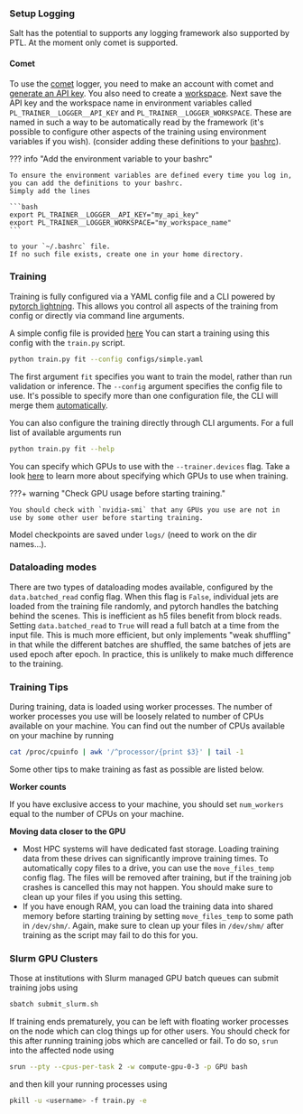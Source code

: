 

### Setup Logging

Salt has the potential to supports any logging framework also supported by PTL.
At the moment only comet is supported.

#### Comet

To use the [comet](https://www.comet.ml/) logger, you need to make an account with comet and [generate an API key](https://www.comet.ml/docs/quick-start/#getting-your-comet-api-key).
You also need to create a [workspace](https://www.comet.ml/docs/user-interface/#workspaces).
Next save the API key and the workspace name in environment variables called `PL_TRAINER__LOGGER__API_KEY` and `PL_TRAINER__LOGGER_WORKSPACE`.
These are named in such a way to be automatically read by the framework (it's possible to configure other aspects of the training using environment variables if you wish).
 (consider adding these definitions to your [bashrc](https://www.journaldev.com/41479/bashrc-file-in-linux)).

??? info "Add the environment variable to your bashrc"

    To ensure the environment variables are defined every time you log in,
    you can add the definitions to your bashrc.
    Simply add the lines

    ```bash
    export PL_TRAINER__LOGGER__API_KEY="my_api_key"
    export PL_TRAINER__LOGGER_WORKSPACE="my_workspace_name"
    ```

    to your `~/.bashrc` file.
    If no such file exists, create one in your home directory.



### Training

Training is fully configured via a YAML config file and a CLI powered by [pytorch lightning](https://pytorch-lightning.readthedocs.io/en/latest/cli/lightning_cli.html#lightning-cli).
This allows you control all aspects of the training from config or directly via command line arguments.

A simple config file is provided [here]({{repo_url}}-/blob/main/salt/configs/simple.yaml)
You can start a training using this config with the `train.py` script.

```bash
python train.py fit --config configs/simple.yaml
```

The first argument `fit` specifies you want to train the model, rather than run validation or inference.
The `--config` argument specifies the config file to use.
It's possible to specify more than one configuration file, the CLI will merge them [automatically](https://pytorch-lightning.readthedocs.io/en/latest/cli/lightning_cli_advanced.html#compose-yaml-files).

You can also configure the training directly through CLI arguments.
For a full list of available arguments run

```bash
python train.py fit --help
```

You can specify which GPUs to use with the `--trainer.devices` flag.
Take a look [here](https://pytorch-lightning.readthedocs.io/en/latest/accelerators/gpu_basic.html#train-on-multiple-gpus) to learn more about specifying which GPUs to use when training.

???+ warning "Check GPU usage before starting training."

    You should check with `nvidia-smi` that any GPUs you use are not in use by some other user before starting training.

Model checkpoints are saved under `logs/` (need to work on the dir names...).

### Dataloading modes

There are two types of dataloading modes available, configured by the `data.batched_read` config flag.
When this flag is `False`, individual jets are loaded from the training file randomly, and pytorch handles the batching behind the scenes.
This is inefficient as h5 files benefit from block reads.
Setting `data.batched_read` to `True` will read a full batch at a time from the input file.
This is much more efficient, but only implements "weak shuffling" in that while the different batches are shuffled, the same batches of jets are used epoch after epoch.
In practice, this is unlikely to make much difference to the training.

### Training Tips

During training, data is loaded using worker processes.
The number of worker processes you use will be loosely related to number of CPUs available on your machine.
You can find out the number of CPUs available on your machine by running

```bash
cat /proc/cpuinfo | awk '/^processor/{print $3}' | tail -1
```

Some other tips to make training as fast as possible are listed below.

**Worker counts**

If you have exclusive access to your machine, you should set `num_workers` equal to the number of CPUs on your machine.

**Moving data closer to the GPU**

- Most HPC systems will have dedicated fast storage. Loading training data from these drives can significantly improve training times. To automatically copy files to a drive, you can use the `move_files_temp` config flag. The files will be removed after training, but if the training job crashes is cancelled this may not happen. You should make sure to clean up your files if you using this setting.
- If you have enough RAM, you can load the training data into shared memory before starting training by setting `move_files_temp` to some path in `/dev/shm/`. Again, make sure to clean up your files in `/dev/shm/` after training as the script may fail to do this for you.


### Slurm GPU Clusters

Those at institutions with Slurm managed GPU batch queues can submit training jobs using

```bash
sbatch submit_slurm.sh
```

If training ends prematurely, you can be left with floating worker processes on the node which can clog things up for other users.
You should check for this after running training jobs which are cancelled or fail.
To do so, `srun` into the affected node using

```bash
srun --pty --cpus-per-task 2 -w compute-gpu-0-3 -p GPU bash
```

and then kill your running processes using

```bash
pkill -u <username> -f train.py -e
```
